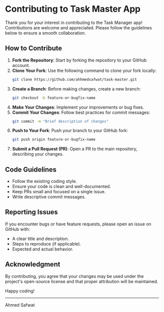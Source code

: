 # Contributing to Task Master App

Thank you for your interest in contributing to the Task Manager app! Contributions are welcome and appreciated. Please follow the guidelines below to ensure a smooth collaboration.

## How to Contribute

1. **Fork the Repository**: Start by forking the repository to your GitHub account.
2. **Clone Your Fork**: Use the following command to clone your fork locally:
   ```sh
   git clone https://github.com/ahhmedsafwat/task-master.git
   ```
3. **Create a Branch**: Before making changes, create a new branch:
   ```sh
   git checkout -b feature-or-bugfix-name
   ```
4. **Make Your Changes**: Implement your improvements or bug fixes.
5. **Commit Your Changes**: Follow best practices for commit messages:
   ```sh
   git commit -m "Brief description of changes"
   ```
6. **Push to Your Fork**: Push your branch to your GitHub fork:
   ```sh
   git push origin feature-or-bugfix-name
   ```
7. **Submit a Pull Request (PR)**: Open a PR to the main repository, describing your changes.

## Code Guidelines

- Follow the existing coding style.
- Ensure your code is clean and well-documented.
- Keep PRs small and focused on a single issue.
- Write descriptive commit messages.

## Reporting Issues

If you encounter bugs or have feature requests, please open an issue on GitHub with:

- A clear title and description.
- Steps to reproduce (if applicable).
- Expected and actual behavior.

## Acknowledgment

By contributing, you agree that your changes may be used under the project's open-source license and that proper attribution will be maintained.

Happy coding!

---

Ahmed Safwat

